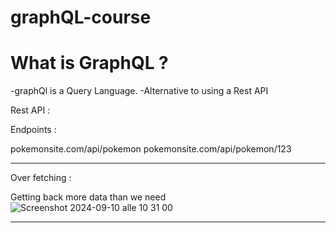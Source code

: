 # graphQL-course

# What is GraphQL ?

-graphQl is a Query Language.
-Alternative to using a Rest API


Rest API :

Endpoints :

pokemonsite.com/api/pokemon
pokemonsite.com/api/pokemon/123

_________________________

Over fetching :

Getting back more data than we need
![Screenshot 2024-09-10 alle 10 31 00](https://github.com/user-attachments/assets/f188f5f2-d1bb-43b2-9ede-6485935097a5)

_____
